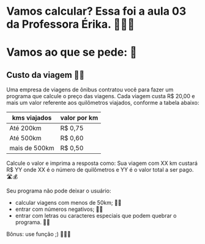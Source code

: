# Vamos calcular? Essa foi a aula 03 da Professora Érika. 🧮👩‍🏫

# Vamos ao que se pede: 📝

## Custo da viagem 🚌💸
Uma empresa de viagens de ônibus contratou você para fazer um programa que calcule o preço das viagens. Cada viagem custa R$ 20,00 e mais um valor referente aos quilômetros viajados, conforme a tabela abaixo:

| kms viajados | valor por km |
|--------------|--------------|
| Até 200km    | R$ 0,75      |
| Até 500km    | R$ 0,60      |
| mais de 500km| R$ 0,50      |

Calcule o valor e imprima a resposta como: Sua viagem com XX km custará R$ YY onde XX é o número de quilômetros e YY é o valor total a ser pago. 🛣️💰

Seu programa não pode deixar o usuário:

- calcular viagens com menos de 50km; 🚫📏
- entrar com números negativos; 🚫➖
- entrar com letras ou caracteres especiais que podem quebrar o programa. 🚫🔠

Bônus: use função ;) 🎁👩‍💻

